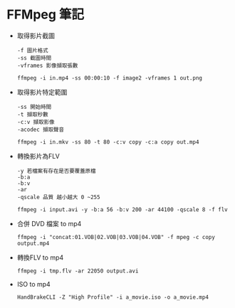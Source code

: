 # FFMpeg 筆記

- 取得影片截圖 

	```
	-f 圖片格式
	-ss 截圖時間
	-vframes 影像擷取張數

	ffmpeg -i in.mp4 -ss 00:00:10 -f image2 -vframes 1 out.png
	```


- 取得影片特定範圍

	```
	-ss 開始時間
	-t 擷取秒數
	-c:v 擷取影像
   -acodec 擷取聲音
	
	ffmpeg -i in.mkv -ss 80 -t 80 -c:v copy -c:a copy out.mp4
	```
- 轉換影片為FLV

	```
	-y 若檔案有存在是否要覆蓋原檔
	-b:a
	-b:v
	-ar 
	-qscale 品質 越小越大 0 ~255
	
	ffmpeg -i input.avi -y -b:a 56 -b:v 200 -ar 44100 -qscale 8 -f flv
	```
	
- 合併 DVD 檔案 to mp4
	```
	ffmpeg -i "concat:01.VOB|02.VOB|03.VOB|04.VOB" -f mpeg -c copy output.mp4
	```
	
- 轉換FLV to mp4

	```
	ffmpeg -i tmp.flv -ar 22050 output.avi
	```
	



- ISO to mp4

	```
	HandBrakeCLI -Z "High Profile" -i a_movie.iso -o a_movie.mp4
	```